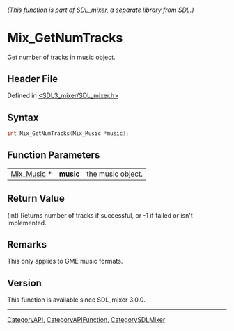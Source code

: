 ###### (This function is part of SDL_mixer, a separate library from SDL.)
# Mix_GetNumTracks

Get number of tracks in music object.

## Header File

Defined in [<SDL3_mixer/SDL_mixer.h>](https://github.com/libsdl-org/SDL_mixer/blob/main/include/SDL3_mixer/SDL_mixer.h)

## Syntax

```c
int Mix_GetNumTracks(Mix_Music *music);
```

## Function Parameters

|                          |           |                   |
| ------------------------ | --------- | ----------------- |
| [Mix_Music](Mix_Music) * | **music** | the music object. |

## Return Value

(int) Returns number of tracks if successful, or -1 if failed or isn't
implemented.

## Remarks

This only applies to GME music formats.

## Version

This function is available since SDL_mixer 3.0.0.

----
[CategoryAPI](CategoryAPI), [CategoryAPIFunction](CategoryAPIFunction), [CategorySDLMixer](CategorySDLMixer)

